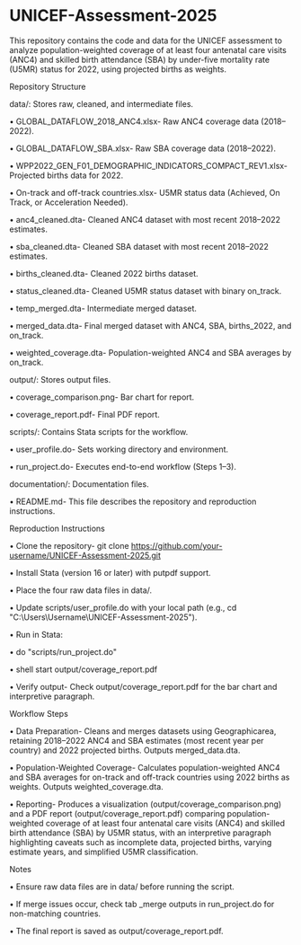 # UNICEF-Assessment-2025



This repository contains the code and data for the UNICEF assessment to analyze population-weighted coverage of at least four antenatal care visits (ANC4) and skilled birth attendance (SBA) by under-five mortality rate (U5MR) status for 2022, using projected births as weights.

Repository Structure

data/: Stores raw, cleaned, and intermediate files.

•	GLOBAL\_DATAFLOW\_2018\_ANC4.xlsx- Raw ANC4 coverage data (2018–2022).

•	GLOBAL\_DATAFLOW\_SBA.xlsx- Raw SBA coverage data (2018–2022).

•	WPP2022\_GEN\_F01\_DEMOGRAPHIC\_INDICATORS\_COMPACT\_REV1.xlsx- Projected births data for 2022.

•	On-track and off-track countries.xlsx- U5MR status data (Achieved, On Track, or Acceleration Needed).

•	anc4\_cleaned.dta- Cleaned ANC4 dataset with most recent 2018–2022 estimates.

•	sba\_cleaned.dta- Cleaned SBA dataset with most recent 2018–2022 estimates.

•	births\_cleaned.dta- Cleaned 2022 births dataset.

•	status\_cleaned.dta- Cleaned U5MR status dataset with binary on\_track.

•	temp\_merged.dta- Intermediate merged dataset.

•	merged\_data.dta- Final merged dataset with ANC4, SBA, births\_2022, and on\_track.

•	weighted\_coverage.dta- Population-weighted ANC4 and SBA averages by on\_track.

output/: Stores output files.

•	coverage\_comparison.png- Bar chart for report.

•	coverage\_report.pdf- Final PDF report.

scripts/: Contains Stata scripts for the workflow.

•	user\_profile.do- Sets working directory and environment.

•	run\_project.do- Executes end-to-end workflow (Steps 1–3).

documentation/: Documentation files.

•	README.md- This file describes the repository and reproduction instructions.

Reproduction Instructions

•	Clone the repository- git clone https://github.com/your-username/UNICEF-Assessment-2025.git

•	Install Stata (version 16 or later) with putpdf support.

•	Place the four raw data files in data/.

•	Update scripts/user\_profile.do with your local path (e.g., cd "C:\\Users\\Username\\UNICEF-Assessment-2025").

•	Run in Stata:

•	do "scripts/run\_project.do"

•	shell start output/coverage\_report.pdf

•	Verify output- Check output/coverage\_report.pdf for the bar chart and interpretive paragraph.

Workflow Steps

•	Data Preparation- Cleans and merges datasets using Geographicarea, retaining 2018–2022 ANC4 and SBA estimates (most recent year per country) and 2022 projected births. Outputs merged\_data.dta.

•	Population-Weighted Coverage- Calculates population-weighted ANC4 and SBA averages for on-track and off-track countries using 2022 births as weights. Outputs weighted\_coverage.dta.

•	Reporting- Produces a visualization (output/coverage\_comparison.png) and a PDF report (output/coverage\_report.pdf) comparing population-weighted coverage of at least four antenatal care visits (ANC4) and skilled birth attendance (SBA) by U5MR status, with an interpretive paragraph highlighting caveats such as incomplete data, projected births, varying estimate years, and simplified U5MR classification.

Notes

•	Ensure raw data files are in data/ before running the script.

•	If merge issues occur, check tab \_merge outputs in run\_project.do for non-matching countries.

•	The final report is saved as output/coverage\_report.pdf.



 

